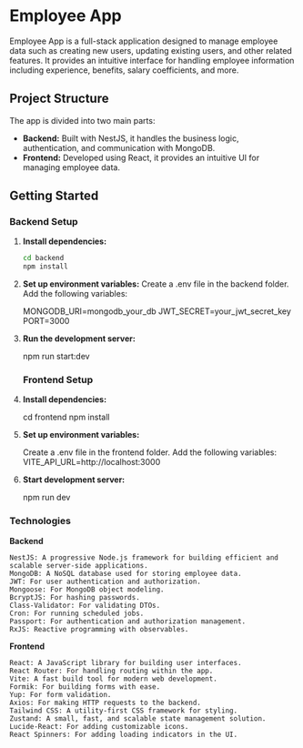 # Employee App

Employee App is a full-stack application designed to manage employee data such as creating new users, updating existing users, and other related features. It provides an intuitive interface for handling employee information including experience, benefits, salary coefficients, and more.

## Project Structure

The app is divided into two main parts:

- **Backend:** Built with NestJS, it handles the business logic, authentication, and communication with MongoDB.
- **Frontend:** Developed using React, it provides an intuitive UI for managing employee data.

## Getting Started

### Backend Setup

1. **Install dependencies:**

   ```bash
   cd backend
   npm install

2. **Set up environment variables:**
    Create a .env file in the backend folder. Add the following variables:

    MONGODB_URI=mongodb_your_db
    JWT_SECRET=your_jwt_secret_key
    PORT=3000

3. **Run the development server:**

    npm run start:dev

    ### Frontend Setup
1. **Install dependencies:**
    
    cd frontend
    npm install

2. **Set up environment variables:**

    Create a .env file in the frontend folder. Add the following variables:
    VITE_API_URL=http://localhost:3000

3. **Start development server:**

    npm run dev

### Technologies

**Backend**

    NestJS: A progressive Node.js framework for building efficient and scalable server-side applications.
    MongoDB: A NoSQL database used for storing employee data.
    JWT: For user authentication and authorization.
    Mongoose: For MongoDB object modeling.
    BcryptJS: For hashing passwords.
    Class-Validator: For validating DTOs.
    Cron: For running scheduled jobs.
    Passport: For authentication and authorization management.
    RxJS: Reactive programming with observables.

**Frontend**

    React: A JavaScript library for building user interfaces.
    React Router: For handling routing within the app.
    Vite: A fast build tool for modern web development.
    Formik: For building forms with ease.
    Yup: For form validation.
    Axios: For making HTTP requests to the backend.
    Tailwind CSS: A utility-first CSS framework for styling.
    Zustand: A small, fast, and scalable state management solution.
    Lucide-React: For adding customizable icons.
    React Spinners: For adding loading indicators in the UI.